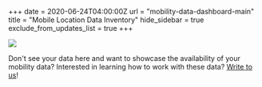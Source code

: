 +++
date = 2020-06-24T04:00:00Z
url = "mobility-data-dashboard-main"
title = "Mobile Location Data Inventory"
hide_sidebar = true
exclude_from_updates_list = true
+++

<div class='tableauPlaceholder' id='viz1593016125962' style='position: relative'>
	<noscript>
		<a href='#'><img alt=' ' src='https:&#47;&#47;public.tableau.com&#47;static&#47;images&#47;Mo&#47;Mobilitydataproviders_15922432451130&#47;Summary&#47;1_rss.png' style='border: none' /></a>
	</noscript>
	<object class='tableauViz' style='display:none;'>
		<param name='host_url' value='https%3A%2F%2Fpublic.tableau.com%2F' />
		<param name='embed_code_version' value='3' />
		<param name='site_root' value='' />
		<param name='name' value='Mobilitydataproviders_15922432451130&#47;Summary' />
		<param name='tabs' value='no' />
		<param name='toolbar' value='no' />
		<param name='static_image' value='https:&#47;&#47;public.tableau.com&#47;static&#47;images&#47;Mo&#47;Mobilitydataproviders_15922432451130&#47;Summary&#47;1.png' />
		<param name='animate_transition' value='yes' />
		<param name='display_static_image' value='yes' />
		<param name='display_spinner' value='yes' />
		<param name='display_overlay' value='yes' />
		<param name='display_count' value='yes' />
		<param name='language' value='en' />
	</object>
</div>
<script type='text/javascript'>
var divElement = document.getElementById('viz1593016125962');
var vizElement = divElement.getElementsByTagName('object')[0];
if(divElement.offsetWidth > 800) {
	vizElement.style.width = '1100px';
	vizElement.style.height = '850px';
} else if(divElement.offsetWidth > 500) {
	vizElement.style.width = '1100px';
	vizElement.style.height = '850px';
} else {
	vizElement.style.width = '100%';
	vizElement.style.height = '2750px';
}
var scriptElement = document.createElement('script');
scriptElement.src = 'https://public.tableau.com/javascripts/api/viz_v1.js';
vizElement.parentNode.insertBefore(scriptElement, vizElement);
</script>


Don't see your data here and want to showcase the availability of your mobility data? Interested in learning how to work with these data? [Write to us](datapartnership@worldbank.org)!
